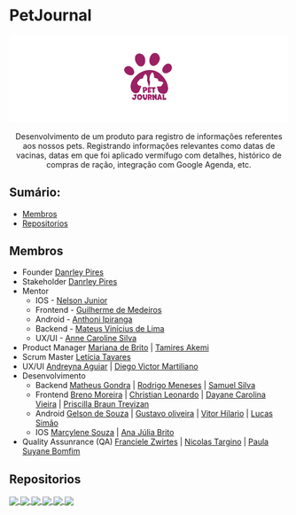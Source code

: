 # PetJournal 
![Details web](logo-petjournal.png)

<p align="center">Desenvolvimento de um produto para registro de informações referentes aos nossos pets. Registrando informações relevantes como datas de vacinas, datas em que foi aplicado vermífugo com detalhes, histórico de compras de ração, integração com Google Agenda, etc.</p>


## Sumário: 
 - [Membros](#membros)
 - [Repositorios](#repositorios)

## Membros
- Founder [Danrley Pires](https://www.linkedin.com/in/dansenpir/)
- Stakeholder [Danrley Pires](https://www.linkedin.com/in/dansenpir/)
- Mentor  
  - IOS - [Nelson Junior](https://www.linkedin.com/in/juniormargalho/) 
  - Frontend - [Guilherme de Medeiros](https://www.linkedin.com/in/guilhermedemedeiros/)
  - Android - [Anthoni Ipiranga](https://github.com/AnthoniIP)
  - Backend - [Mateus Vinícius de Lima](https://www.linkedin.com/in/mateus-vinicius-lima/)
  - UX/UI -  [Anne Caroline Silva](https://www.linkedin.com/in/annecpereira/)
- Product Manager [Mariana de Brito](https://www.linkedin.com/in/mari-brito/) | [Tamires Akemi](https://www.linkedin.com/in/tamireskojima/)
- Scrum Master [Letícia Tavares](https://www.linkedin.com/in/leticiatrandrade/) 
- UX/UI  [Andreyna Aguiar](https://www.linkedin.com/in/linkdaandreyna/) | [Diego Victor Martiliano](https://www.linkedin.com/in/diegovictormartiliano/)
- Desenvolvimento 
   - Backend [Matheus Gondra](https://www.linkedin.com/in/matheus-gondra-a187a81a3/) | [Rodrigo Meneses](https://www.linkedin.com/in/rodrigofmeneses/) | [Samuel Silva](https://www.linkedin.com/in/samuel-silva-2a4893217/)
   - Frontend [Breno Moreira](https://www.linkedin.com/in/brenomorp/) | [Christian Leonardo](https://www.linkedin.com/in/christianlsb) | [Dayane Carolina Vieira](https://www.linkedin.com/in/dayanecarolina/) | [Priscilla Braun Trevizan](https://www.linkedin.com/in/priscillatrevizan/)
   - Android [Gelson de Souza](https://www.linkedin.com/in/gelsonsouza) | [Gustavo oliveira](https://www.linkedin.com/in/gusoliveira21/) | [Vitor Hilario](https://github.com/ovitorhilario) | [Lucas Simão](https://github.com/LucasOliveiraSimao) 
   - IOS [Marcylene Souza](https://www.linkedin.com/in/marcylene-barreto/) | [Ana Júlia Brito](https://www.linkedin.com/in/ana-julia-brito-de-souza/)
- Quality Assunrance (QA) [Franciele Zwirtes](https://www.linkedin.com/in/francielezwirtes/) | [Nicolas Targino](https://www.linkedin.com/in/nicolas-targino/) | [Paula Suyane Bomfim](https://www.linkedin.com/in/paula-suyane-68a465179/)

## Repositorios
<a href="https://github.com/PetJournal/petjournal.api">
  <img align="center" src="https://github-readme-stats.vercel.app/api/pin/?username=PetJournal&repo=petjournal.api&theme=buefy" />
</a>
<a href="https://github.com/PetJournal/petjournal.web">
  <img align="center" src="https://github-readme-stats.vercel.app/api/pin/?username=PetJournal&repo=petjournal.web&theme=buefy" />
</a>
<a href="https://github.com/PetJournal/petjournal.android">
  <img align="center" src="https://github-readme-stats.vercel.app/api/pin/?username=PetJournal&repo=petjournal.android&theme=buefy" />
</a>
<a href="https://github.com/PetJournal/petjournal.ios">
  <img align="center" src="https://github-readme-stats.vercel.app/api/pin/?username=PetJournal&repo=petjournal.ios&theme=buefy" />
</a>
<a href="https://github.com/PetJournal/petjournal.product">
  <img align="center" src="https://github-readme-stats.vercel.app/api/pin/?username=PetJournal&repo=petjournal.product&theme=buefy" />
</a>
<a href="https://github.com/PetJournal/petjournal.agile">
  <img align="center" src="https://github-readme-stats.vercel.app/api/pin/?username=PetJournal&repo=petjournal.agile&theme=buefy" />
</a>

